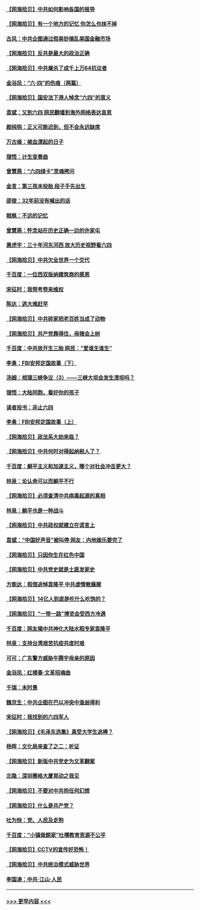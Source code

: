 #### [【网海拾贝】中共如何影响各国的报导](../pages/nsc993/n13012599.md?t=06110702) 
#### [【网海拾贝】有一个地方的记忆 你怎么也抹不掉](../pages/nsc993/n13009802.md?t=06110702) 
#### [古风：中共企图通过假美钞搞乱美国金融市场](../pages/nsc993/n13009626.md?t=06110702) 
#### [【网海拾贝】反共是最大的政治正确](../pages/nsc993/n13007051.md?t=06110702) 
#### [【网海拾贝】中共屠杀了成千上万64抗议者](../pages/nsc993/n13002713.md?t=06110702) 
#### [金浴凤：“六·四”的伤痕（两篇）](../pages/nsc993/n13001719.md?t=06110702) 
#### [【网海拾贝】国安法下港人悼念“六四”的意义](../pages/nsc993/n13001039.md?t=06110702) 
#### [袁斌：又到六四 网民翻墙到海外网络表达哀思](../pages/nsc993/n13000995.md?t=06110702) 
#### [颜纯钩：正义可能迟到，但不会永远缺席](../pages/nsc993/n13000920.md?t=06110702) 
#### [万古缘：被血漂起的日子](../pages/nsc993/n13000914.md?t=06110702) 
#### [理悟：计生变奏曲](../pages/nsc993/n13000414.md?t=06110702) 
#### [曾慧燕：“六四绿卡”灵魂拷问](../pages/nsc993/n13000277.md?t=06110702) 
#### [金言：第三孩未投胎 段子手先出生](../pages/nsc993/n13000215.md?t=06110702) 
#### [邵俊：32年前没有喊出的话](../pages/nsc993/n13000181.md?t=06110702) 
#### [戟枫：不远的记忆](../pages/nsc993/n13000121.md?t=06110702) 
#### [曾慧燕：怀念站在历史正确一边的许家屯](../pages/nsc993/n13000073.md?t=06110702) 
#### [惠虎宇：三十年河东河西 放大历史视野看六四](../pages/nsc993/n13000018.md?t=06110702) 
#### [【网海拾贝】中共欠全世界一个交代](../pages/nsc993/n12998706.md?t=06110702) 
#### [千百度：一位西双版纳建筑商的感恩](../pages/nsc993/n12998487.md?t=06110702) 
#### [宋征时：我带考卷来维权](../pages/nsc993/n12994088.md?t=06110702) 
#### [陈达：逃大难赶早](../pages/nsc993/n12993569.md?t=06110702) 
#### [【网海拾贝】中共砖家把老百姓当成了动物](../pages/nsc993/n12993483.md?t=06110702) 
#### [【网海拾贝】共产党靠得住，母猪会上树](../pages/nsc993/n12990730.md?t=06110702) 
#### [千百度：中共放开生三胎 网民：“爱谁生谁生”](../pages/nsc993/n12990644.md?t=06110702) 
#### [李勇：FBI安邦定国故事（下）](../pages/nsc993/n12987854.md?t=06110702) 
#### [汤姆：梳理三峡争议（3）——三峡大坝会发生溃坝吗？](../pages/nsc993/n12989806.md?t=06110702) 
#### [理悟：大陆同胞，看好你的孩子](../pages/nsc993/n12989778.md?t=06110702) 
#### [读者投书：非止六四](../pages/nsc993/n12989673.md?t=06110702) 
#### [李勇：FBI安邦定国故事（上）](../pages/nsc993/n12987749.md?t=06110702) 
#### [【网海拾贝】政法系大劫来临？](../pages/nsc993/n12987596.md?t=06110702) 
#### [【网海拾贝】中共何时对得起纳税人了？](../pages/nsc993/n12985578.md?t=06110702) 
#### [千百度：躺平主义和加速主义，哪个对社会冲击更大？](../pages/nsc993/n12985512.md?t=06110702) 
#### [林泉：论认命可以而躺平不行](../pages/nsc993/n12985505.md?t=06110702) 
#### [【网海拾贝】必须查清中共病毒起源的真相](../pages/nsc993/n12984276.md?t=06110702) 
#### [林泉：躺平也是一种战斗](../pages/nsc993/n12984194.md?t=06110702) 
#### [【网海拾贝】中共政权就建立在谎言上](../pages/nsc993/n12981880.md?t=06110702) 
#### [袁斌：“中国好声音”被叫停 网友：内地娱乐要完了](../pages/nsc993/n12981826.md?t=06110702) 
#### [【网海拾贝】只因你生在红色中国](../pages/nsc993/n12979096.md?t=06110702) 
#### [【网海拾贝】中共党史就是土匪发家史](../pages/nsc993/n12976478.md?t=06110702) 
#### [方能达：假借追悼袁隆平 中共虚情散臊腥](../pages/nsc993/n12976396.md?t=06110702) 
#### [【网海拾贝】14亿人到底是吃什么吃饱的？](../pages/nsc993/n12974125.md?t=06110702) 
#### [【网海拾贝】“一带一路”博览会受西方冷遇](../pages/nsc993/n12971787.md?t=06110702) 
#### [千百度：网友揭中共神化大陆水稻专家袁隆平](../pages/nsc993/n12971733.md?t=06110702) 
#### [林泉：支持台湾艰苦抗疫共度时艰](../pages/nsc993/n12971350.md?t=06110702) 
#### [可可：广东警方威胁牛腾宇母亲的原因](../pages/nsc993/n12971100.md?t=06110702) 
#### [金浴凤：红楼春·文革招魂曲](../pages/nsc993/n12970354.md?t=06110702) 
#### [千瑞：末时景](../pages/nsc993/n12970337.md?t=06110702) 
#### [魏京生：中共企图在巴以冲突中渔翁得利](../pages/nsc993/n12970286.md?t=06110702) 
#### [宋征时：我找到的六四军人](../pages/nsc993/n12970213.md?t=06110702) 
#### [【网海拾贝】《毛泽东选集》真受大学生追捧？](../pages/nsc993/n12968779.md?t=06110702) 
#### [杨晖：文化局来查了之二：听证](../pages/nsc993/n12966528.md?t=06110702) 
#### [【网海拾贝】新版中共党史为文革翻案](../pages/nsc993/n12967526.md?t=06110702) 
#### [北隐：深圳赛格大厦晃动之我见](../pages/nsc993/n12967393.md?t=06110702) 
#### [【网海拾贝】不要对中共抱任何幻想](../pages/nsc993/n12965222.md?t=06110702) 
#### [【网海拾贝】什么是共产党？](../pages/nsc993/n12962781.md?t=06110702) 
#### [吐为快：党、人民及走狗](../pages/nsc993/n12962747.md?t=06110702) 
#### [千百度：“小镇做题家”吐槽教育资源不公平](../pages/nsc993/n12962705.md?t=06110702) 
#### [【网海拾贝】CCTV的宣传好恐怖！](../pages/nsc993/n12959984.md?t=06110702) 
#### [【网海拾贝】中共统治模式威胁世界](../pages/nsc993/n12957622.md?t=06110702) 
#### [李国涛：中共‧江山‧人民](../pages/nsc993/n12957502.md?t=06110702) 

----
#### [ >>> 更早内容 <<< ](../indexes/nsc993-earlier.md)
